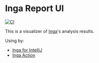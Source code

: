 # Inga Report UI

[![CI](https://github.com/seachicken/inga-ui/actions/workflows/ci.yml/badge.svg)](https://github.com/seachicken/inga-ui/actions/workflows/ci.yml)

This is a visualizer of [Inga](https://github.com/seachicken/inga)'s analysis results.

Using by:
- [Inga for IntelliJ](https://github.com/seachicken/intellij-inga)
- [Inga Action](https://github.com/seachicken/inga-action)
